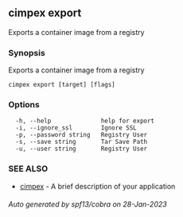 ## cimpex export

Exports a container image from a registry

### Synopsis

Exports a container image from a registry

```
cimpex export [target] [flags]
```

### Options

```
  -h, --help              help for export
  -i, --ignore_ssl        Ignore SSL
  -p, --password string   Registry User
  -s, --save string       Tar Save Path
  -u, --user string       Registry User
```

### SEE ALSO

* [cimpex](cimpex.md)	 - A brief description of your application

###### Auto generated by spf13/cobra on 28-Jan-2023
